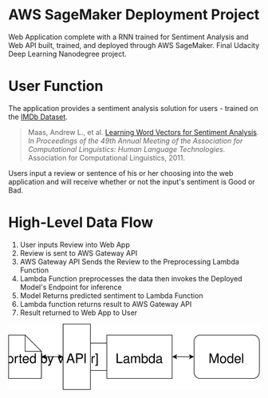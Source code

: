 # AWS SageMaker Deployment Project

Web Application complete with a RNN trained for Sentiment Analysis and Web API built, trained, and deployed through AWS SageMaker. Final Udacity Deep Learning Nanodegree project.

# User Function
The application provides a sentiment analysis solution for users - trained on the [IMDb Dataset](http://ai.stanford.edu/~amaas/data/sentiment/).
> Maas, Andrew L., et al. [Learning Word Vectors for Sentiment Analysis](http://ai.stanford.edu/~amaas/data/sentiment/). In _Proceedings of the 49th Annual Meeting of the Association for Computational Linguistics: Human Language Technologies_. Association for Computational Linguistics, 2011.

Users input a review or sentence of his or her choosing into the web application and will receive whether or not the input's sentiment is Good or Bad.

# High-Level Data Flow
1. User inputs Review into Web App
2. Review is sent to AWS Gateway API
3. AWS Gateway API Sends the Review to the Preprocessing Lambda Function
4. Lambda Function preprocesses the data then invokes the Deployed Model's Endpoint for inference
5. Model Returns predicted sentiment to Lambda Function
6. Lambda function returns result to AWS Gateway API
7. Result returned to Web App to User

<img src="./Web App Diagram.svg">